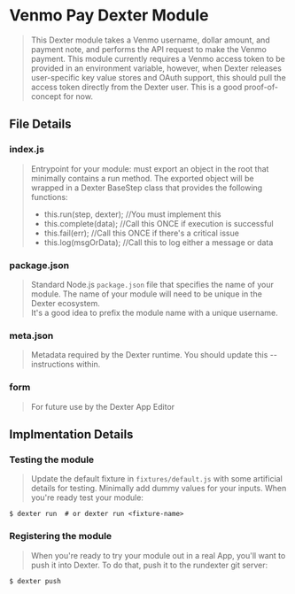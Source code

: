# Venmo Pay Dexter Module
> This Dexter module takes a Venmo username, dollar amount, and payment note, and performs the API request to make the Venmo payment.
This module currently requires a Venmo access token to be provided in an environment variable, however, when Dexter releases user-specific
key value stores and OAuth support, this should pull the access token directly from the Dexter user. This is a good proof-of-concept for now.

## File Details
### index.js
> Entrypoint for your module: must export an object in the root that minimally
> contains a run method.  The exported object will be wrapped in a Dexter
> BaseStep class that provides the following functions:
>   * this.run(step, dexter); //You must implement this
>   * this.complete(data); //Call this ONCE if execution is successful
>   * this.fail(err); //Call this ONCE if there's a critical issue
>   * this.log(msgOrData); //Call this to log either a message or data

### package.json
> Standard Node.js `package.json` file that specifies the name of your module. 
> The name of your module will need to be unique in the Dexter ecosystem.  
> It's a good idea to prefix the module name with a unique username.

### meta.json
> Metadata required by the Dexter runtime. You should update this --
> instructions within.

### form 
> For future use by the Dexter App Editor

## Implmentation Details

### Testing the module
> Update the default fixture in `fixtures/default.js` with some artificial details for
> testing. Minimally add dummy values for your inputs. When you're ready test your module:

```shell
$ dexter run  # or dexter run <fixture-name> 
```

### Registering the module
> When you're ready to try your module out in a real App, you'll want to push it
> into Dexter.  To do that, push it to the rundexter git server:

```shell
$ dexter push
```
